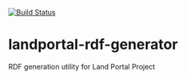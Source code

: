 [![Build Status](https://travis-ci.org/weso/landportal-rdf-generator.svg?branch=develop)](https://travis-ci.org/landportal-rdf-generator)

landportal-rdf-generator
========================

RDF generation utility for Land Portal Project
